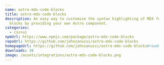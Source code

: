 ```yaml
---
name: astro-mdx-code-blocks
title: astro-mdx-code-blocks
description: An easy way to customize the syntax highlighting of MDX fenced code
  blocks by providing your own Astro component.
categories:
  - css+ui
npmUrl: https://www.npmjs.com/package/astro-mdx-code-blocks
repoUrl: https://github.com/johnzanussi/astro-mdx-code-blocks
homepageUrl: https://github.com/johnzanussi/astro-mdx-code-blocks#readme
downloads: 38
image: /assets/integrations/astro-mdx-code-blocks.png
---
```

